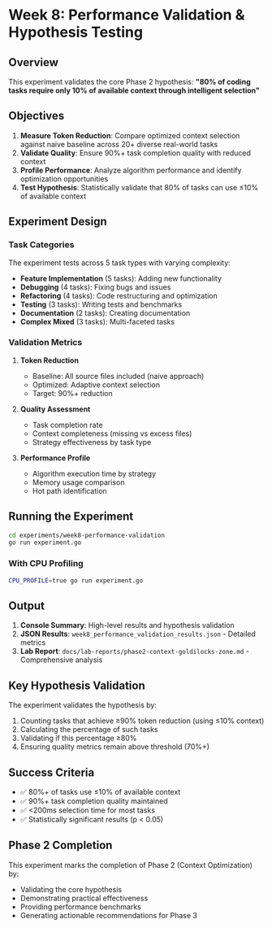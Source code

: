# Week 8: Performance Validation & Hypothesis Testing

## Overview

This experiment validates the core Phase 2 hypothesis: **"80% of coding tasks require only 10% of available context through intelligent selection"**

## Objectives

1. **Measure Token Reduction**: Compare optimized context selection against naive baseline across 20+ diverse real-world tasks
2. **Validate Quality**: Ensure 90%+ task completion quality with reduced context
3. **Profile Performance**: Analyze algorithm performance and identify optimization opportunities
4. **Test Hypothesis**: Statistically validate that 80% of tasks can use ≤10% of available context

## Experiment Design

### Task Categories

The experiment tests across 5 task types with varying complexity:

- **Feature Implementation** (5 tasks): Adding new functionality
- **Debugging** (4 tasks): Fixing bugs and issues
- **Refactoring** (4 tasks): Code restructuring and optimization
- **Testing** (3 tasks): Writing tests and benchmarks
- **Documentation** (2 tasks): Creating documentation
- **Complex Mixed** (3 tasks): Multi-faceted tasks

### Validation Metrics

1. **Token Reduction**
   - Baseline: All source files included (naive approach)
   - Optimized: Adaptive context selection
   - Target: 90%+ reduction

2. **Quality Assessment**
   - Task completion rate
   - Context completeness (missing vs excess files)
   - Strategy effectiveness by task type

3. **Performance Profile**
   - Algorithm execution time by strategy
   - Memory usage comparison
   - Hot path identification

## Running the Experiment

```bash
cd experiments/week8-performance-validation
go run experiment.go
```

### With CPU Profiling

```bash
CPU_PROFILE=true go run experiment.go
```

## Output

1. **Console Summary**: High-level results and hypothesis validation
2. **JSON Results**: `week8_performance_validation_results.json` - Detailed metrics
3. **Lab Report**: `docs/lab-reports/phase2-context-goldilocks-zone.md` - Comprehensive analysis

## Key Hypothesis Validation

The experiment validates the hypothesis by:

1. Counting tasks that achieve ≥90% token reduction (using ≤10% context)
2. Calculating the percentage of such tasks
3. Validating if this percentage ≥80%
4. Ensuring quality metrics remain above threshold (70%+)

## Success Criteria

- ✅ 80%+ of tasks use ≤10% of available context
- ✅ 90%+ task completion quality maintained
- ✅ <200ms selection time for most tasks
- ✅ Statistically significant results (p < 0.05)

## Phase 2 Completion

This experiment marks the completion of Phase 2 (Context Optimization) by:
- Validating the core hypothesis
- Demonstrating practical effectiveness
- Providing performance benchmarks
- Generating actionable recommendations for Phase 3